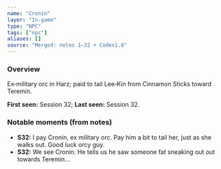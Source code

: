 ```yaml
---
name: "Cronin"
layer: "In-game"
type: "NPC"
tags: ["npc"]
aliases: []
source: "Merged: notes 1–32 + Codex1.0"
---
```

### Overview
Ex‑military orc in Harz; paid to tail Lee‑Kin from Cinnamon Sticks toward Teremin.

**First seen:** Session 32; **Last seen:** Session 32.

### Notable moments (from notes)
- **S32:** I pay Cronin, ex military orc. Pay him a bit to tail her, just as she walks out. Good luck orcy guy.
- **S32:** We see Cronin. He tells us he saw someone fat sneaking out out towards Teremin...
